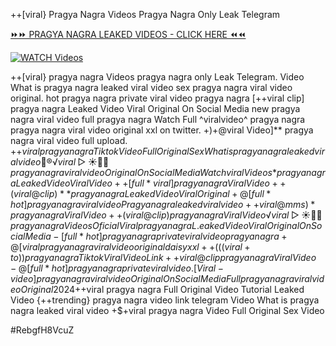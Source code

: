 ++[viral} Pragya Nagra Videos Pragya Nagra Only Leak Telegram


[⏩⏩ PRAGYA NAGRA LEAKED VIDEOS - CLICK HERE ⏪⏪](https://mov24.shop/watch/pragya+nagra)

[![WATCH Videos](https://i.imgur.com/dJHk4Zq.gif)](https://mov24.shop/watch/pragya+nagra)




























++[viral} pragya nagra Videos pragya nagra only Leak Telegram. Video What is pragya nagra leaked viral video
sex pragya nagra viral video original.
hot pragya nagra private viral video pragya nagra
[++viral clip] pragya nagra Leaked Video Viral Original On Social Media new pragya nagra viral video full pragya nagra Watch Full ^viralvideo^ pragya nagra
pragya nagra viral video original xxl on twitter.
+)+@viral Video]** pragya nagra viral video full upload. +$+viral pragya nagra Tiktok Video Full Original Sex What is pragya nagra leaked viral video 👙®️√viral▷☀️👄💥 pragya nagra viral video Original On Social Media
{Watch viral Videos*} pragya nagra Leaked Video Viral Video
++[full*viral] pragya nagra Viral Video ++(viral@clip)** pragya nagra Leaked Video Viral Original +@[full*hot] pragya nagra viral video Pragya nagra leaked viral video ++{viral@mms)* pragya nagra Viral Video ++(viral@clip) pragya nagra Viral Video
️√viral▷☀️👄💥 pragya nagra Videos Oficial
Viral pragya nagra L.eaked Video Viral Original On Social Media -[full*hot] pragya nagra private viral video pragya nagra +@[viral} pragya nagra viral video original daisy xxl ++(((viral+to))pragya nagra Tiktok Viral Video Link ++viral@clip pragya nagra Viral Video
-@[full*hot] pragya nagra private viral video. [Viral-video] pragya nagra viral video Original On Social Media Full pragya nagra viral video Original 2024
+$+viral pragya nagra Full Original Video Tutorial Leaked Video
{++trending} pragya nagra video link telegram Video What is pragya nagra leaked viral video +$+viral pragya nagra Video Full Original Sex Video


#RebgfH8VcuZ
